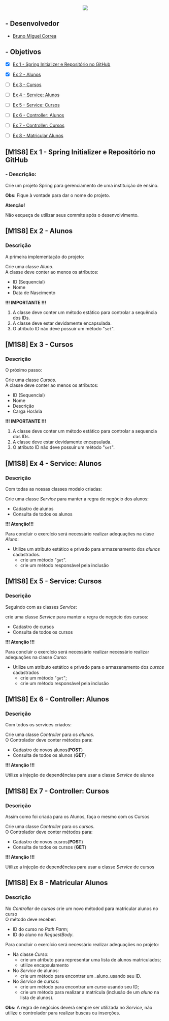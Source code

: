 <div align='center'>
  <image src="src/main/resources/images/logo.png"></image>
</div>

## - Desenvolvedor 
  - <a href="https://www.linkedin.com/in/bruno-miguel-correa-17904829b/">Bruno Miguel Correa </a>

## - Objetivos

- [x] [Ex 1 - Spring Initializer e Repositório no GitHub](#-m1s8-ex-1-spring-initializer-e-repositorio-no-github)
- [x] [Ex 2 - Alunos](#-m1s8-ex-2---alunos)
- [ ] [Ex 3 - Cursos](#-m1s8-ex-3---cursos)
- [ ] [Ex 4 - Service: Alunos](#-m1s8-ex-4---service:-alunos)
- [ ] [Ex 5 - Service: Cursos]()
- [ ] [Ex 6 - Controller: Alunos]()
- [ ] [Ex 7 - Controller: Cursos]()
- [ ] [Ex 8 - Matricular Alunos]()


## [M1S8] Ex 1 - Spring Initializer e Repositório no GitHub

### - Descrição:

Crie um projeto Spring para gerenciamento de uma instituição de ensino. 

**Obs:** Fique à vontade para dar o nome do projeto. 

**Atenção!** <br>

Não esqueça de utilizar seus commits após o desenvolvimento.

## [M1S8] Ex 2 - Alunos

### Descrição

A primeira implementação do projeto:

Crie uma classe _Aluno_.  
A classe deve conter ao menos os atributos:

* ID (Sequencial)
* Nome
* Data de Nascimento

**!!! IMPORTANTE !!!**

1. A classe deve conter um método estático para controlar a sequência dos IDs.
2. A classe deve estar devidamente encapsulada.
3. O atributo ID não deve possuir um método "`set`".

## [M1S8] Ex 3 - Cursos

### Descrição

O próximo passo:

Crie uma classe _Cursos_.  
A classe deve conter ao menos os atributos:

- ID (Sequencial)
- Nome
- Descrição
- Carga Horária

**!!! IMPORTANTE !!!**

1. A classe deve conter um método estático para controlar a sequencia dos IDs.
2. A classe deve estar devidamente encapsulada.
3. O atributo ID não deve possuir um método "`set`".

## [M1S8] Ex 4 - Service: Alunos

### Descrição

Com todas as nossas classes modelo criadas:

Crie uma classe *Service* para manter a regra de negócio dos alunos:

- Cadastro de alunos
- Consulta de todos os alunos

**!!! Atenção!!!**

Para concluir o exercício será necessário realizar adequações na clase _Aluno_:
* Utilize um atributo estático e privado para armazenamento dos _alunos_ cadastrados.
  * crie um método "`get`".
  * crie um método responsável pela inclusão

## [M1S8] Ex 5 - Service: Cursos

### Descrição

Seguindo com as classes _Service_:

crie uma classe _Service_ para manter a regra de negócio dos cursos:

- Cadastro de cursos
- Consulta de todos os cursos

**!!! Atenção !!!**

Para concluir o exercício será necessário realizar necessário realizar adequações na classe _Curso_:

- Utilize um atributo estático e privado para o armazenamento dos _cursos_ cadastrados
  - crie um método "`get`";
  - crie um método responsável pela inclusão

## [M1S8] Ex 6 - Controller: Alunos

### Descrição

Com todos os services criados:

Crie uma classe *Controller* para os _alunos_.  
O Controlador deve conter métodos para:

* Cadastro de novos alunos(**POST**)
* Consulta de todos os alunos (**GET**)

**!!! Atenção !!!**

Utilize a injeção de dependências para usar a classe _Service_ de alunos

## [M1S8] Ex 7 - Controller: Cursos


### Descrição

Assim como foi criada para os Alunos, faça o mesmo com os Cursos

Crie uma classe *Controller* para os _cursos_.  
O Controlador deve conter métodos para:

* Cadastro de novos cusros(**POST**)
* Consulta de todos os cursos (**GET**)

**!!! Atenção !!!**

Utilize a injeção de dependências para usar a classe _Service_ de cursos

## [M1S8] Ex 8 - Matricular Alunos

### Descrição

No _Controller_ de _cursos_ crie um novo métodod para matricular alunos no curso  
O método deve receber:

* ID do curso no _Path Parm_;
* ID do aluno no _RequestBody_.

Para concluir o exercício será necessário realizar adequações no projeto:

* Na classe _Curso_:
  * crie um atributo para representar uma lista de alunos matriculados;
  * utilize encapsulamento
* No _Service_ de alunos:
  * crie um método para encontrar um _aluno_usando seu ID.
* No _Service_ de cursos:
  * crie um método para encontrar um _curso_ usando seu ID;
  * crie um método para realizar a matrícula (inclusão de um _aluno_ na lista de alunos).

**Obs:** A regra de negócios deverá sempre ser utilizada no _Service_, não utilize o controlador para realizar buscas ou inserções.













